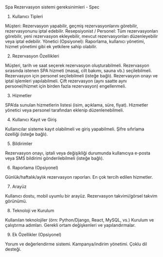 Spa Rezervasyon sistemi gereksinimleri - Spec


1. Kullanıcı Tipleri

Müşteri: Rezervasyon yapabilir, geçmiş rezervasyonlarını görebilir, rezervasyonunu iptal edebilir.
Resepsiyonist / Personel: Tüm rezervasyonları görebilir, yeni rezervasyon ekleyebilir, mevcut rezervasyonları düzenleyebilir veya iptal edebilir.
Yönetici (Opsiyonel): Raporlama, kullanıcı yönetimi, hizmet yönetimi gibi ek yetkilere sahip olabilir.

2. Rezervasyon Özellikleri

Müşteri, tarih ve saat seçerek rezervasyon oluşturabilmeli.
Rezervasyon sırasında istenen SPA hizmeti (masaj, cilt bakımı, sauna vb.) seçilebilmeli.
Rezervasyon için personel seçilebilmeli (isteğe bağlı).
Rezervasyon onayı ve iptal işlemleri yapılabilmeli.
Çift rezervasyon (aynı saatte aynı personel/hizmet için birden fazla rezervasyon) engellenmeli.

3. Hizmetler

SPA’da sunulan hizmetlerin listesi (isim, açıklama, süre, fiyat).
Hizmetler yönetici veya personel tarafından eklenip düzenlenebilmeli.

4. Kullanıcı Kayıt ve Giriş
   
Kullanıcılar sisteme kayıt olabilmeli ve giriş yapabilmeli.
Şifre sıfırlama özelliği (isteğe bağlı).

5. Bildirimler

Rezervasyon onayı, iptali veya değişikliği durumunda kullanıcıya e-posta veya SMS bildirimi gönderilebilmeli (isteğe bağlı).

6. Raporlama (Opsiyonel)

Günlük/haftalık/aylık rezervasyon raporları.
En çok tercih edilen hizmetler.

7. Arayüz

Kullanıcı dostu, mobil uyumlu bir arayüz.
Rezervasyon takvimi/görsel takvim görünümü.

8. Teknoloji ve Kurulum

Kullanılan teknolojiler (örn: Python/Django, React, MySQL, vs.)
Kurulum ve çalıştırma adımları.
Gerekli ortam değişkenleri ve yapılandırmalar.

9. Ek Özellikler (Opsiyonel)

Yorum ve değerlendirme sistemi.
Kampanya/indirim yönetimi.
Çoklu dil desteği.
